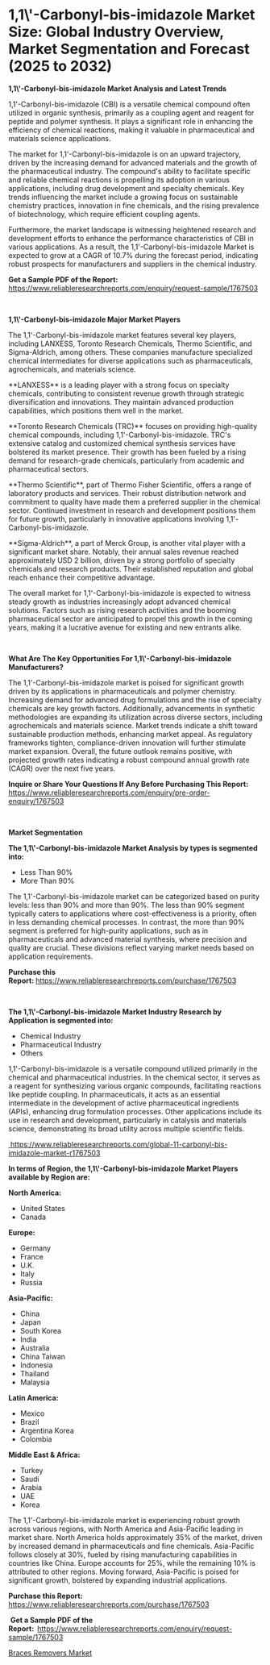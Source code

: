 <p><h1>1,1\'-Carbonyl-bis-imidazole Market Size: Global Industry Overview, Market Segmentation and Forecast (2025 to 2032)</h1></p><p><strong>1,1\'-Carbonyl-bis-imidazole Market Analysis and Latest Trends</strong></p>
<p><p>1,1'-Carbonyl-bis-imidazole (CBI) is a versatile chemical compound often utilized in organic synthesis, primarily as a coupling agent and reagent for peptide and polymer synthesis. It plays a significant role in enhancing the efficiency of chemical reactions, making it valuable in pharmaceutical and materials science applications.</p><p>The market for 1,1'-Carbonyl-bis-imidazole is on an upward trajectory, driven by the increasing demand for advanced materials and the growth of the pharmaceutical industry. The compound's ability to facilitate specific and reliable chemical reactions is propelling its adoption in various applications, including drug development and specialty chemicals. Key trends influencing the market include a growing focus on sustainable chemistry practices, innovation in fine chemicals, and the rising prevalence of biotechnology, which require efficient coupling agents.</p><p>Furthermore, the market landscape is witnessing heightened research and development efforts to enhance the performance characteristics of CBI in various applications. As a result, the 1,1'-Carbonyl-bis-imidazole Market is expected to grow at a CAGR of 10.7% during the forecast period, indicating robust prospects for manufacturers and suppliers in the chemical industry.</p></p>
<p><strong>Get a Sample PDF of the Report:&nbsp;</strong> <a href="https://www.reliableresearchreports.com/enquiry/request-sample/1767503?utm_campaign=3253&utm_medium=2&utm_source=Github&utm_content=ia&utm_term=25032025&utm_id=11-carbonyl-bis-imidazole">https://www.reliableresearchreports.com/enquiry/request-sample/1767503</a></p>
<p>&nbsp;</p>
<p><strong>1,1\'-Carbonyl-bis-imidazole Major Market Players</strong></p>
<p><p>The 1,1'-Carbonyl-bis-imidazole market features several key players, including LANXESS, Toronto Research Chemicals, Thermo Scientific, and Sigma-Aldrich, among others. These companies manufacture specialized chemical intermediates for diverse applications such as pharmaceuticals, agrochemicals, and materials science.</p><p>**LANXESS** is a leading player with a strong focus on specialty chemicals, contributing to consistent revenue growth through strategic diversification and innovations. They maintain advanced production capabilities, which positions them well in the market.</p><p>**Toronto Research Chemicals (TRC)** focuses on providing high-quality chemical compounds, including 1,1'-Carbonyl-bis-imidazole. TRC's extensive catalog and customized chemical synthesis services have bolstered its market presence. Their growth has been fueled by a rising demand for research-grade chemicals, particularly from academic and pharmaceutical sectors.</p><p>**Thermo Scientific**, part of Thermo Fisher Scientific, offers a range of laboratory products and services. Their robust distribution network and commitment to quality have made them a preferred supplier in the chemical sector. Continued investment in research and development positions them for future growth, particularly in innovative applications involving 1,1'-Carbonyl-bis-imidazole.</p><p>**Sigma-Aldrich**, a part of Merck Group, is another vital player with a significant market share. Notably, their annual sales revenue reached approximately USD 2 billion, driven by a strong portfolio of specialty chemicals and research products. Their established reputation and global reach enhance their competitive advantage.</p><p>The overall market for 1,1'-Carbonyl-bis-imidazole is expected to witness steady growth as industries increasingly adopt advanced chemical solutions. Factors such as rising research activities and the booming pharmaceutical sector are anticipated to propel this growth in the coming years, making it a lucrative avenue for existing and new entrants alike.</p></p>
<p>&nbsp;</p>
<p><strong>What Are The Key Opportunities For 1,1\'-Carbonyl-bis-imidazole Manufacturers?</strong></p>
<p><p>The 1,1'-Carbonyl-bis-imidazole market is poised for significant growth driven by its applications in pharmaceuticals and polymer chemistry. Increasing demand for advanced drug formulations and the rise of specialty chemicals are key growth factors. Additionally, advancements in synthetic methodologies are expanding its utilization across diverse sectors, including agrochemicals and materials science. Market trends indicate a shift toward sustainable production methods, enhancing market appeal. As regulatory frameworks tighten, compliance-driven innovation will further stimulate market expansion. Overall, the future outlook remains positive, with projected growth rates indicating a robust compound annual growth rate (CAGR) over the next five years.</p></p>
<p><strong>Inquire or Share Your Questions If Any Before Purchasing This Report:</strong> <a href="https://www.reliableresearchreports.com/enquiry/pre-order-enquiry/1767503?utm_campaign=3253&utm_medium=2&utm_source=Github&utm_content=ia&utm_term=25032025&utm_id=11-carbonyl-bis-imidazole">https://www.reliableresearchreports.com/enquiry/pre-order-enquiry/1767503</a></p>
<p>&nbsp;</p>
<p><strong>Market Segmentation</strong></p>
<p><strong>The 1,1\'-Carbonyl-bis-imidazole Market Analysis by types is segmented into:</strong></p>
<p><ul><li>Less Than 90%</li><li>More Than 90%</li></ul></p>
<p><p>The 1,1'-Carbonyl-bis-imidazole market can be categorized based on purity levels: less than 90% and more than 90%. The less than 90% segment typically caters to applications where cost-effectiveness is a priority, often in less demanding chemical processes. In contrast, the more than 90% segment is preferred for high-purity applications, such as in pharmaceuticals and advanced material synthesis, where precision and quality are crucial. These divisions reflect varying market needs based on application requirements.</p></p>
<p><strong>Purchase this Report:&nbsp;</strong><a href="https://www.reliableresearchreports.com/purchase/1767503?utm_campaign=3253&utm_medium=2&utm_source=Github&utm_content=ia&utm_term=25032025&utm_id=11-carbonyl-bis-imidazole">https://www.reliableresearchreports.com/purchase/1767503</a></p>
<p>&nbsp;</p>
<p><strong>The 1,1\'-Carbonyl-bis-imidazole Market Industry Research by Application is segmented into:</strong></p>
<p><ul><li>Chemical Industry</li><li>Pharmaceutical Industry</li><li>Others</li></ul></p>
<p><p>1,1'-Carbonyl-bis-imidazole is a versatile compound utilized primarily in the chemical and pharmaceutical industries. In the chemical sector, it serves as a reagent for synthesizing various organic compounds, facilitating reactions like peptide coupling. In pharmaceuticals, it acts as an essential intermediate in the development of active pharmaceutical ingredients (APIs), enhancing drug formulation processes. Other applications include its use in research and development, particularly in catalysis and materials science, demonstrating its broad utility across multiple scientific fields.</p></p>
<p><a href="https://www.reliableresearchreports.com/global-11-carbonyl-bis-imidazole-market-r1767503?utm_campaign=3253&utm_medium=2&utm_source=Github&utm_content=ia&utm_term=25032025&utm_id=11-carbonyl-bis-imidazole">&nbsp;https://www.reliableresearchreports.com/global-11-carbonyl-bis-imidazole-market-r1767503</a></p>
<p><strong>In terms of Region, the 1,1\'-Carbonyl-bis-imidazole Market Players available by Region are:</strong></p>
<p>
    <p> <strong> North America: </strong>
        <ul>
            <li>United States</li>
            <li>Canada</li>
        </ul>
        </p> 
    <p> <strong> Europe: </strong>
        <ul>
            <li>Germany</li>
            <li>France</li>
            <li>U.K.</li>
            <li>Italy</li>
            <li>Russia</li>
        </ul>
        </p> 
    <p> <strong> Asia-Pacific: </strong>
        <ul>
            <li>China</li>
            <li>Japan</li>
            <li>South Korea</li>
            <li>India</li>
            <li>Australia</li>
            <li>China Taiwan</li>
            <li>Indonesia</li>
            <li>Thailand</li>
            <li>Malaysia</li>
        </ul>
        </p> 
    <p> <strong> Latin America: </strong>
        <ul>
            <li>Mexico</li>
            <li>Brazil</li>
            <li>Argentina Korea</li>
            <li>Colombia</li>
        </ul>
        </p> 
    <p> <strong> Middle East & Africa: </strong>
        <ul>
            <li>Turkey</li>
            <li>Saudi</li>
            <li>Arabia</li>
            <li>UAE</li>
            <li>Korea</li>
        </ul>
    </p>
    </p>
<p><p>The 1,1'-Carbonyl-bis-imidazole market is experiencing robust growth across various regions, with North America and Asia-Pacific leading in market share. North America holds approximately 35% of the market, driven by increased demand in pharmaceuticals and fine chemicals. Asia-Pacific follows closely at 30%, fueled by rising manufacturing capabilities in countries like China. Europe accounts for 25%, while the remaining 10% is attributed to other regions. Moving forward, Asia-Pacific is poised for significant growth, bolstered by expanding industrial applications.</p></p>
<p><strong>Purchase this Report: </strong><a href="https://www.reliableresearchreports.com/purchase/1767503?utm_campaign=3253&utm_medium=2&utm_source=Github&utm_content=ia&utm_term=25032025&utm_id=11-carbonyl-bis-imidazole">https://www.reliableresearchreports.com/purchase/1767503</a></p>
<p>&nbsp;<strong>Get a Sample PDF of the Report:&nbsp;&nbsp;</strong><a href="https://www.reliableresearchreports.com/enquiry/request-sample/1767503?utm_campaign=3253&utm_medium=2&utm_source=Github&utm_content=ia&utm_term=25032025&utm_id=11-carbonyl-bis-imidazole">https://www.reliableresearchreports.com/enquiry/request-sample/1767503</a></p>
<p><strong></strong></p>
<p><p><a href="https://github.com/biyajausenik/Market-Research-Report-List-1/blob/main/braces-removers-market.md?utm_campaign=3253&utm_medium=2&utm_source=Github&utm_content=ia&utm_term=25032025&utm_id=11-carbonyl-bis-imidazole">Braces Removers Market</a></p></p>